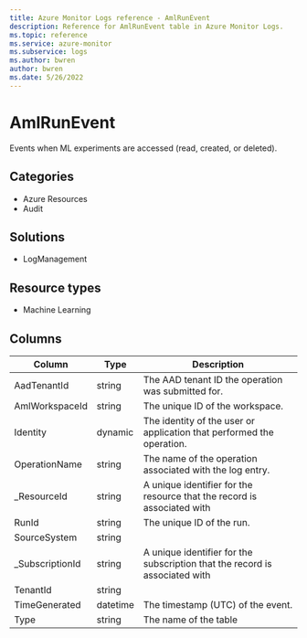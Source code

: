 ```yaml
---
title: Azure Monitor Logs reference - AmlRunEvent
description: Reference for AmlRunEvent table in Azure Monitor Logs.
ms.topic: reference
ms.service: azure-monitor
ms.subservice: logs
ms.author: bwren
author: bwren
ms.date: 5/26/2022
---
```


# AmlRunEvent

 Events when ML experiments are accessed (read, created, or deleted).

## Categories

- Azure Resources
- Audit
## Solutions

- LogManagement
## Resource types

- Machine Learning




## Columns

| Column | Type | Description |
| --- | --- | --- |
| AadTenantId | string | The AAD tenant ID the operation was submitted for. |
| AmlWorkspaceId | string | The unique ID of the workspace. |
| Identity | dynamic | The identity of the user or application that performed the operation. |
| OperationName | string | The name of the operation associated with the log entry. |
| _ResourceId | string | A unique identifier for the resource that the record is associated with |
| RunId | string | The unique ID of the run. |
| SourceSystem | string |  |
| _SubscriptionId | string | A unique identifier for the subscription that the record is associated with |
| TenantId | string |  |
| TimeGenerated | datetime | The timestamp (UTC) of the event. |
| Type | string | The name of the table |
